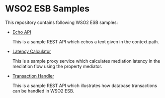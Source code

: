 # WSO2 ESB Samples

This repository contains following WSO2 ESB samples:

- [Echo API](/EchoAPI/)

   This is a sample REST API which echos a text given in the context path.

- [Latency Calculator](/LatencyCalculator/)

   This is a sample proxy service which calculates mediation latency in the mediation flow using the property mediator.
   
- [Transaction Handler](TransactionHandler/)

   This is a sample REST API which illustrates how database transactions can be handled in WSO2 ESB. 

